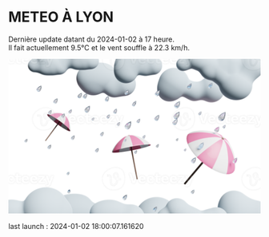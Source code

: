 # METEO À LYON

Dernière update datant du 2024-01-02 à 17 heure.  
Il fait actuellement 9.5°C et le vent souffle à 22.3 km/h.      

![](./.github/rain.png)

last launch : 2024-01-02 18:00:07.161620
